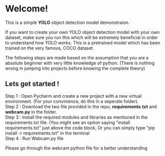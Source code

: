 # Welcome!

This is a simple **YOLO** object detection model demonstraion.

If you want to create your own YOLO object detection model with your own dataset, make sure you run this which will be extremely beneficial in order to understand how YOLO works.
This is a pretrained model which has been trained on the very famous, COCO dataset. 

The following steps are made based on the assumption that you are a absolute beginner with very little knowledge of python. (There is nothing wrong in jumping into projects before knowing the complete theory)

## Lets get started !

Step 1 : Open Pycharm and create a new project with a new virtual environment. (For your convinience, do this in a seperate folder). <br>
Step 2 : Download the two file provided in the repo, **requirements.txt** and **webcam.py** in the folder. <br>
Step 3 : Install the required modules and libraries as mentioned in the requirements.txt file. (You might see an option saying "install requirements.txt" just above the code block, Or you can simply type "pip install -r requirements.txt" in the terminal <br>
Step 4 : Run Webcam.py file

Please go through the webcam python file for a better understanding

